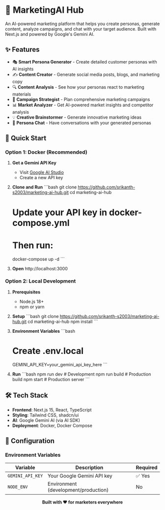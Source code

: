 # 🚀 MarketingAI Hub

An AI-powered marketing platform that helps you create personas, generate content, analyze campaigns, and chat with your target audience. Built with Next.js and powered by Google's Gemini AI.

## ✨ Features

- 🎭 **Smart Persona Generator** - Create detailed customer personas with AI insights
- ✍️ **Content Creator** - Generate social media posts, blogs, and marketing copy
- 🔍 **Content Analysis** - See how your personas react to marketing materials
- 🎯 **Campaign Strategist** - Plan comprehensive marketing campaigns
- 📊 **Market Analyzer** - Get AI-powered market insights and competitor analysis
- 💡 **Creative Brainstormer** - Generate innovative marketing ideas
- 💬 **Persona Chat** - Have conversations with your generated personas

## 🚀 Quick Start

### Option 1: Docker (Recommended)

1. **Get a Gemini API Key**
   - Visit [Google AI Studio](https://makersuite.google.com/app/apikey)
   - Create a new API key

2. **Clone and Run**
   \`\`\`bash
   git clone https://github.com/srikanth-s2003/marketing-ai-hub.git
   cd marketing-ai-hub
   
   # Update your API key in docker-compose.yml
   # Then run:
   docker-compose up -d
   \`\`\`

3. **Open** http://localhost:3000

### Option 2: Local Development

1. **Prerequisites**
   - Node.js 18+
   - npm or yarn

2. **Setup**
   \`\`\`bash
   git clone https://github.com/srikanth-s2003/marketing-ai-hub.git
   cd marketing-ai-hub
   npm install
   \`\`\`

3. **Environment Variables**
   \`\`\`bash
   # Create .env.local
   GEMINI_API_KEY=your_gemini_api_key_here
   \`\`\`

4. **Run**
   \`\`\`bash
   npm run dev     # Development
   npm run build   # Production build
   npm start       # Production server
   \`\`\`

## 🛠️ Tech Stack

- **Frontend**: Next.js 15, React, TypeScript
- **Styling**: Tailwind CSS, shadcn/ui
- **AI**: Google Gemini AI (via AI SDK)
- **Deployment**: Docker, Docker Compose


## 🔧 Configuration

### Environment Variables

| Variable | Description | Required |
|----------|-------------|----------|
| `GEMINI_API_KEY` | Your Google Gemini API key | ✅ Yes |
| `NODE_ENV` | Environment (development/production) | No |

<div align="center">
  <strong>Built with ❤️ for marketers everywhere</strong>
</div>

